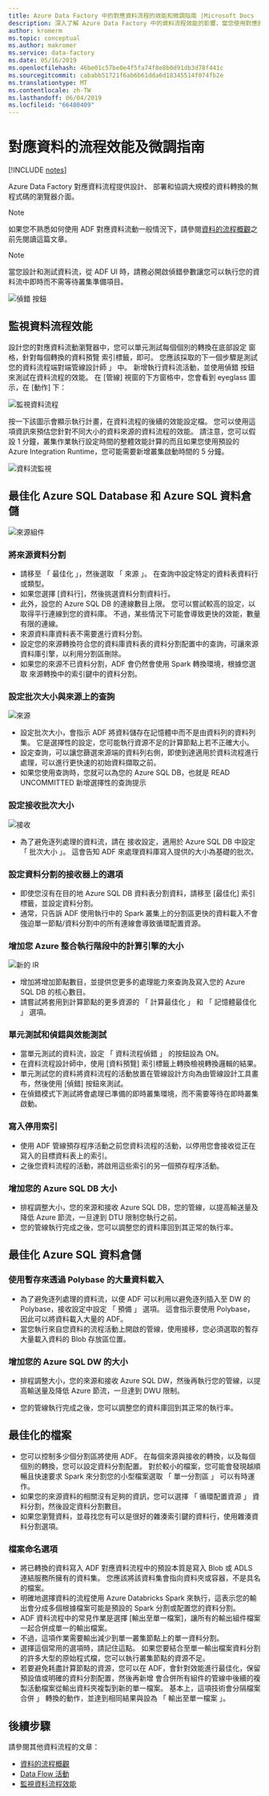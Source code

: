 ```yaml
---
title: Azure Data Factory 中的對應資料流程的效能和微調指南 |Microsoft Docs
description: 深入了解 Azure Data Factory 中的資料流程效能的影響，當您使用對應的資料流時的關鍵因素。
author: kromerm
ms.topic: conceptual
ms.author: makromer
ms.service: data-factory
ms.date: 05/16/2019
ms.openlocfilehash: 46be01c57be0e4f5fa74f8e8b0d91db3d78f441c
ms.sourcegitcommit: cababb51721f6ab6b61dda6d18345514f074fb2e
ms.translationtype: MT
ms.contentlocale: zh-TW
ms.lasthandoff: 06/04/2019
ms.locfileid: "66480409"
---
```

# <a name="mapping-data-flows-performance-and-tuning-guide"></a>對應資料的流程效能及微調指南

[!INCLUDE [notes](../../includes/data-factory-data-flow-preview.md)]

Azure Data Factory 對應資料流程提供設計、 部署和協調大規模的資料轉換的無程式碼的瀏覽器介面。

> [!NOTE]
> 如果您不熟悉如何使用 ADF 對應資料流動一般情況下，請參閱[資料的流程概觀](concepts-data-flow-overview.md)之前先閱讀這篇文章。
>

> [!NOTE]
> 當您設計和測試資料流，從 ADF UI 時，請務必開啟偵錯參數讓您可以執行您的資料流中即時而不需等待叢集準備項目。
>

![偵錯 按鈕](media/data-flow/debugb1.png "偵錯")

## <a name="monitor-data-flow-performance"></a>監視資料流程效能

設計您的對應資料流動瀏覽器中，您可以單元測試每個個別的轉換在底部設定 窗格，針對每個轉換的資料預覽 索引標籤，即可。 您應該採取的下一個步驟是測試您的資料流程端對端管線設計師 」 中。 新增執行資料流活動，並使用偵錯 按鈕來測試在資料流程的效能。 在 [管線] 視窗的下方窗格中，您會看到 eyeglass 圖示，在 [動作] 下：

![監視資料流程](media/data-flow/mon002.png "資料流程監視器 2")

按一下該圖示會顯示執行計畫，在資料流程的後續的效能設定檔。 您可以使用這項資訊來預估您針對不同大小的資料來源的資料流程的效能。 請注意，您可以假設 1 分鐘，叢集作業執行設定時間的整體效能計算的而且如果您使用預設的 Azure Integration Runtime，您可能需要新增叢集啟動時間的 5 分鐘。

![資料流監視](media/data-flow/mon003.png "資料流程監視 3")

## <a name="optimizing-for-azure-sql-database-and-azure-sql-data-warehouse"></a>最佳化 Azure SQL Database 和 Azure SQL 資料倉儲

![來源組件](media/data-flow/sourcepart2.png "來源組件")

### <a name="partition-your-source-data"></a>將來源資料分割

* 請移至 「 最佳化 」，然後選取 「 來源 」。 在查詢中設定特定的資料表資料行或類型。
* 如果您選擇 [資料行]，然後挑選資料分割資料行。
* 此外，設您的 Azure SQL DB 的連線數目上限。 您可以嘗試較高的設定，以取得平行連線到您的資料庫。 不過，某些情況下可能會導致更快的效能，數量有限的連線。
* 來源資料庫資料表不需要進行資料分割。
* 設定您的來源轉換符合您的資料庫資料表的資料分割配置中的查詢，可讓來源資料庫引擎，以利用分割區刪除。
* 如果您的來源不已資料分割，ADF 會仍然會使用 Spark 轉換環境，根據您選取 來源轉換中的索引鍵中的資料分割。

### <a name="set-batch-size-and-query-on-source"></a>設定批次大小與來源上的查詢

![來源](media/data-flow/source4.png "來源")

* 設定批次大小，會指示 ADF 將資料儲存在記憶體中而不是由資料列的資料列集。 它是選擇性的設定，您可能執行資源不足的計算節點上若不正確大小。
* 設定查詢，可以讓您篩選來源端的資料列右側，即使到達適用於資料流程進行處理，可以進行更快速的初始資料擷取之前。
* 如果您使用查詢時，您就可以為您的 Azure SQL DB，也就是 READ UNCOMMITTED 新增選擇性的查詢提示

### <a name="set-sink-batch-size"></a>設定接收批次大小

![接收](media/data-flow/sink4.png "接收")

* 為了避免逐列處理的資料流，請在 接收設定，適用於 Azure SQL DB 中設定 「 批次大小 」。 這會告知 ADF 來處理資料庫寫入提供的大小為基礎的批次。

### <a name="set-partitioning-options-on-your-sink"></a>設定資料分割的接收器上的選項

* 即使您沒有在目的地 Azure SQL DB 資料表分割資料，請移至 [最佳化] 索引標籤，並設定資料分割。
* 通常，只告訴 ADF 使用執行中的 Spark 叢集上的分割區更快的資料載入不會強迫單一節點/資料分割中的所有連線會導致循環配置資源。

### <a name="increase-size-of-your-compute-engine-in-azure-integration-runtime"></a>增加您 Azure 整合執行階段中的計算引擎的大小

![新的 IR](media/data-flow/ir-new.png "新 IR")

* 增加將增加節點數目，並提供您更多的處理能力來查詢及寫入您的 Azure SQL DB 的核心數目。
* 請嘗試將套用到計算節點的更多資源的 「 計算最佳化 」 和 「 記憶體最佳化 」 選項。

### <a name="unit-test-and-performance-test-with-debug"></a>單元測試和偵錯與效能測試

* 當單元測試的資料流，設定 「 資料流程偵錯 」 的按鈕設為 ON。
* 在資料流程設計師中，使用 [資料預覽] 索引標籤上轉換檢視轉換邏輯的結果。
* 單元測試您的資料將資料流程的活動放置在管線設計方向為由管線設計工具畫布，然後使用 [偵錯] 按鈕來測試。
* 在偵錯模式下測試將會處理已準備的即時叢集環境，而不需要等待在即時叢集啟動。

### <a name="disable-indexes-on-write"></a>寫入停用索引
* 使用 ADF 管線預存程序活動之前您資料流程的活動，以停用您會接收從正在寫入的目標資料表上的索引。
* 之後您資料流程的活動，將啟用這些索引的另一個預存程序活動。

### <a name="increase-the-size-of-your-azure-sql-db"></a>增加您的 Azure SQL DB 大小
* 排程調整大小，您的來源和接收 Azure SQL DB，您的管線，以提高輸送量及降低 Azure 節流，一旦達到 DTU 限制您執行之前。
* 您的管線執行完成之後，您可以調整您的資料庫回到其正常的執行率。

## <a name="optimizing-for-azure-sql-data-warehouse"></a>最佳化 Azure SQL 資料倉儲

### <a name="use-staging-to-load-data-in-bulk-via-polybase"></a>使用暫存來透過 Polybase 的大量資料載入

* 為了避免逐列處理的資料流，以便 ADF 可以利用以避免逐列插入至 DW 的 Polybase，接收設定中設定 「 預備 」 選項。 這會指示要使用 Polybase，因此可以將資料載入大量的 ADF。
* 當您執行來自您資料的流程活動上開啟的管線，使用接移，您必須選取的暫存大量載入資料的 Blob 存放區位置。

### <a name="increase-the-size-of-your-azure-sql-dw"></a>增加您的 Azure SQL DW 的大小

* 排程調整大小，您的來源和接收 Azure SQL DW，然後再執行您的管線，以提高輸送量及降低 Azure 節流，一旦達到 DWU 限制。

* 您的管線執行完成之後，您可以調整您的資料庫回到其正常的執行率。

## <a name="optimize-for-files"></a>最佳化的檔案

* 您可以控制多少個分割區將使用 ADF。 在每個來源與接收的轉換，以及每個個別的轉換，您可以設定資料分割配置。 對於較小的檔案，您可能會發現越順暢且快速要求 Spark 來分割您的小型檔案選取 「 單一分割區 」 可以有時運作。
* 如果您的來源資料的相關沒有足夠的資訊，您可以選擇 「 循環配置資源 」 資料分割，然後設定資料分割數目。
* 如果您瀏覽資料，並尋找您有可以是很好的雜湊索引鍵的資料行，使用雜湊資料分割選項。

### <a name="file-naming-options"></a>檔案命名選項

* 將已轉換的資料寫入 ADF 對應資料流程中的預設本質是寫入 Blob 或 ADLS 連結服務所擁有的資料集。 您應該將該資料集會指向資料夾或容器，不是具名的檔案。
* 明確地選擇資料的流程使用 Azure Databricks Spark 來執行，這表示您的輸出會分成多個根據檔案可能是預設的 Spark 分割或配置您的資料分割。
* ADF 資料流程中的常見作業是選擇 [輸出至單一檔案]，讓所有的輸出組件檔案一起合併成單一的輸出檔案。
* 不過，這項作業需要輸出減少到單一叢集節點上的單一資料分割。
* 選擇這個常用的選項時，請記住這點。 如果您要結合至單一輸出檔案資料分割的許多大型的原始程式檔，您可以執行叢集節點的資源不足。
* 若要避免耗盡計算節點的資源，您可以在 ADF，會針對效能進行最佳化，保留預設值或明確的資料分割配置，然後再新增 會合併所有組件的管線中後續的複製活動檔案從輸出資料夾複製到新的單一檔案。 基本上，這項技術會分隔檔案合併 」 轉換的動作，並達到相同結果與設為 「 輸出至單一檔案 」。

## <a name="next-steps"></a>後續步驟
請參閱其他資料流程的文章：

- [資料的流程概觀](concepts-data-flow-overview.md)
- [Data Flow 活動](control-flow-execute-data-flow-activity.md)
- [監視資料流程效能](concepts-data-flow-monitoring.md)
